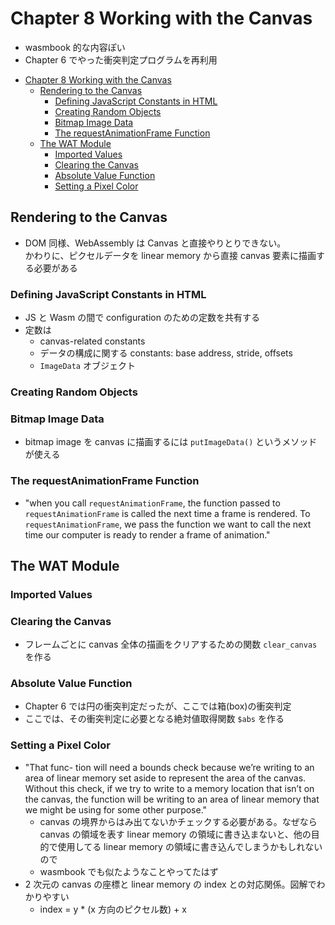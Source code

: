 # Chapter 8 Working with the Canvas

- wasmbook 的な内容ぽい
- Chapter 6 でやった衝突判定プログラムを再利用

<!-- TOC -->

- [Chapter 8 Working with the Canvas](#chapter-8-working-with-the-canvas)
  - [Rendering to the Canvas](#rendering-to-the-canvas)
    - [Defining JavaScript Constants in HTML](#defining-javascript-constants-in-html)
    - [Creating Random Objects](#creating-random-objects)
    - [Bitmap Image Data](#bitmap-image-data)
    - [The requestAnimationFrame Function](#the-requestanimationframe-function)
  - [The WAT Module](#the-wat-module)
    - [Imported Values](#imported-values)
    - [Clearing the Canvas](#clearing-the-canvas)
    - [Absolute Value Function](#absolute-value-function)
    - [Setting a Pixel Color](#setting-a-pixel-color)

<!-- /TOC -->

## Rendering to the Canvas

- DOM 同様、WebAssembly は Canvas と直接やりとりできない。  
  かわりに、ピクセルデータを linear memory から直接 canvas 要素に描画する必要がある

### Defining JavaScript Constants in HTML

- JS と Wasm の間で configuration のための定数を共有する
- 定数は
  - canvas-related constants
  - データの構成に関する constants: base address, stride, offsets
  - `ImageData` オブジェクト

### Creating Random Objects

### Bitmap Image Data

- bitmap image を canvas に描画するには `putImageData()` というメソッドが使える

### The requestAnimationFrame Function

- "when you call `requestAnimationFrame`, the function passed to `requestAnimationFrame` is called the next time a frame is rendered. To `requestAnimationFrame`, we pass the function we want to call the next time our computer is ready to render a frame of animation."

## The WAT Module

### Imported Values

### Clearing the Canvas

- フレームごとに canvas 全体の描画をクリアするための関数 `clear_canvas` を作る

### Absolute Value Function

- Chapter 6 では円の衝突判定だったが、ここでは箱(box)の衝突判定
- ここでは、その衝突判定に必要となる絶対値取得関数 `$abs` を作る

### Setting a Pixel Color

- "That func- tion will need a bounds check because we’re writing to an area of linear memory set aside to represent the area of the canvas. Without this check, if we try to write to a memory location that isn’t on the canvas, the function will be writing to an area of linear memory that we might be using for some other purpose."
  - canvas の境界からはみ出てないかチェックする必要がある。なぜなら canvas の領域を表す linear memory の領域に書き込まないと、他の目的で使用してる linear memory の領域に書き込んでしまうかもしれないので
  - wasmbook でも似たようなことやってたはず
- 2 次元の canvas の座標と linear memory の index との対応関係。図解でわかりやすい
  - index = y \* (x 方向のピクセル数) + x
